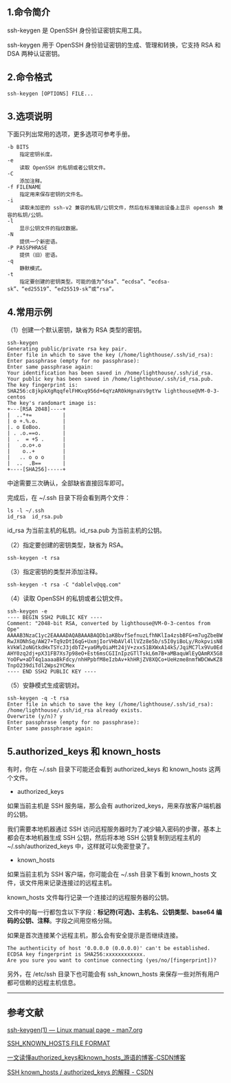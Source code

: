 ## 1.命令简介
ssh-keygen 是 OpenSSH 身份验证密钥实用工具。

ssh-keygen 用于 OpenSSH 身份验证密钥的生成、管理和转换，它支持 RSA 和 DSA 两种认证密钥。

## 2.命令格式
```shell
ssh-keygen [OPTIONS] FILE...
```

## 3.选项说明
下面只列出常用的选项，更多选项可参考手册。
```shell
-b BITS
	指定密钥长度。
-e
	读取 OpenSSH 的私钥或者公钥文件。
-C
	添加注释。
-f FILENAME
	指定用来保存密钥的文件名。
-i
	读取未加密的 ssh-v2 兼容的私钥/公钥文件，然后在标准输出设备上显示 openssh 兼容的私钥/公钥。
-l
	显示公钥文件的指纹数据。
-N
	提供一个新密语。
-P PASSPHRASE
	提供（旧）密语。
-q
	静默模式。
-t
	指定要创建的密钥类型。可能的值为“dsa”、“ecdsa”、“ecdsa-sk”、“ed25519”、“ed25519-sk”或“rsa”。
```
## 4.常用示例
（1）创建一个默认密钥，缺省为 RSA 类型的密钥。
```shell
ssh-keygen
Generating public/private rsa key pair.
Enter file in which to save the key (/home/lighthouse/.ssh/id_rsa): 
Enter passphrase (empty for no passphrase): 
Enter same passphrase again: 
Your identification has been saved in /home/lighthouse/.ssh/id_rsa.
Your public key has been saved in /home/lighthouse/.ssh/id_rsa.pub.
The key fingerprint is:
SHA256:c8jkpkXgRqqfelFHKxq956d+6qYzAR0kHgnaVs9gtYw lighthouse@VM-0-3-centos
The key's randomart image is:
+---[RSA 2048]----+
|  ..*+=          |
| o +.%.o.        |
|. o EoBoo.       |
| . .o.==o.       |
|  .  = +S .      |
|   .o.o+.o       |
|    o..+         |
|   .. o o o      |
|  ..  .B==       |
+----[SHA256]-----+
```
中途需要三次确认，全部缺省直接回车即可。

完成后，在 ~/.ssh 目录下将会看到两个文件：
```
ls -l ~/.ssh
id_rsa  id_rsa.pub
```
id_rsa 为当前主机的私钥。id_rsa.pub 为当前主机的公钥。

（2）指定要创建的密钥类型，缺省为 RSA。
```shell
ssh-keygen -t rsa
```

（3）指定密钥的类型并添加注释。
```shell
ssh-keygen -t rsa -C "dablelv@qq.com"
```

（4）读取 OpenSSH 的私钥或者公钥文件。
```shell
ssh-keygen -e
---- BEGIN SSH2 PUBLIC KEY ----
Comment: "2048-bit RSA, converted by lighthouse@VM-0-3-centos from Ope"
AAAAB3NzaC1yc2EAAAADAQABAAABAQDb1aKBbvfSefnuzLfhNKlIa4zsbBFG+m7ugZbeBW
RwJXONhSq/AW27+Tq9zDtI6qG+UxmjIorVHbAVl4llVZz8e5b/s5I0yiBoLy/RokpvisNB
kVkWl2oNGtkdHxTSYcJ3jdbTZ+ya6MyOiaMt24jV+zxxS1BXWxA14kS/JqiMC7lx9Vu0Ed
AHY0zq2dj+pX31FB7Xs7p98eO+Est6msCGIInIpzGTlTskL6m7B+aMBaquWlEyQAmRX5G8
YoOFw+aDT4q1aaaaBkFdcy/nhHPpbfM8eIzbAv+khHRjZV8XQCo+UeHzme8nmfWDCWwKZ8
TnpO239diTdl2Wps2YCMex
---- END SSH2 PUBLIC KEY ----
```
（5）安静模式生成密钥对。
```shell
ssh-keygen -q -t rsa
Enter file in which to save the key (/home/lighthouse/.ssh/id_rsa): 
/home/lighthouse/.ssh/id_rsa already exists.
Overwrite (y/n)? y
Enter passphrase (empty for no passphrase): 
Enter same passphrase again:
```
## 5.authorized_keys 和 known_hosts
有时，你在 ~/.ssh 目录下可能还会看到 authorized_keys 和 known_hosts 这两个文件。

- authorized_keys

如果当前主机是 SSH 服务端，那么会有 authorized_keys，用来存放客户端机器的公钥。

我们需要本地机器通过 SSH 访问远程服务器时为了减少输入密码的步骤，基本上都会在本地机器生成 SSH 公钥，然后将本地 SSH 公钥复制到远程主机的 ~/.ssh/authorized_keys 中，这样就可以免密登录了。

- known_hosts

如果当前主机为 SSH 客户端，你可能会在 ~/.ssh 目录下看到 known_hosts 文件，该文件用来记录连接过的远程主机。

known_hosts 文件每行记录一个连接过的远程服务器的公钥。

文件中的每一行都包含以下字段：**标记符(可选)、主机名、公钥类型、base64 编码的公钥、注释**。字段之间用空格分隔。

如果是首次连接某个远程主机，那么会有安全提示是否继续连接。
```shell
The authenticity of host '0.0.0.0 (0.0.0.0)' can't be established.
ECDSA key fingerprint is SHA256:xxxxxxxxxxxx.
Are you sure you want to continue connecting (yes/no/[fingerprint])?
```
另外，在 /etc/ssh 目录下也可能会有 ssh_known_hosts 来保存一些对所有用户都可信赖的远程主机信息。

---
## 参考文献
[ssh-keygen(1) — Linux manual page - man7.org](https://man7.org/linux/man-pages/man1/ssh-keygen.1.html)

[SSH_KNOWN_HOSTS FILE FORMAT](https://man7.org/linux/man-pages/man8/sshd.8.html#SSH_KNOWN_HOSTS_FILE_FORMAT)

[一文读懂authorized_keys和known_hosts_游语的博客-CSDN博客](https://blog.csdn.net/qq_26400953/article/details/105145103)

[SSH known_hosts / authorized_keys 的解释 - CSDN](https://blog.csdn.net/guoke312/article/details/113563911)

<Vssue title="ssh-keygen" />